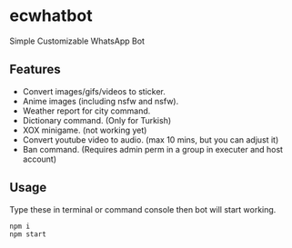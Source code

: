 # ecwhatbot
Simple Customizable WhatsApp Bot

## Features
- Convert images/gifs/videos to sticker.
- Anime images (including nsfw and nsfw).
- Weather report for city command.
- Dictionary command. (Only for Turkish)
- XOX minigame. (not working yet)
- Convert youtube video to audio. (max 10 mins,  but you can adjust it)
- Ban command. (Requires admin perm in a group in executer and host account)

## Usage
Type these in terminal or command console then bot will start working.
```batch
npm i
npm start
```
